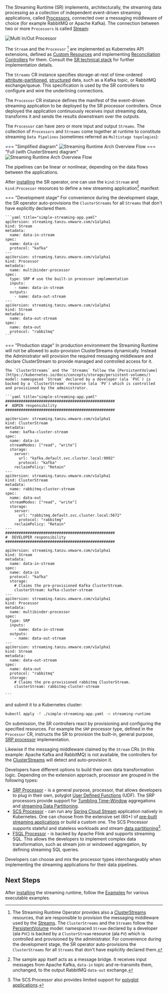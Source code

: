 The Streaming Runtime (SR) implements, architecturally, the streaming data processing as a collection of independent event-driven streaming applications, called [Processors](./architecture/processors/overview.md), connected over a messaging middleware of choice (for example RabbitMQ or Apache Kafka). 
The connection between two or more `Processors` is called [Stream](./architecture/streams/overview.md): 

![Multi In/Out Processor](./sr-multi-in-out-processor.svg)

The `Stream` and the `Processor` [^1] are implemented as Kubernetes API extensions, defined as [Custom Resources](https://kubernetes.io/docs/concepts/extend-kubernetes/api-extension/custom-resources/) and implementing [Reconciliation Controllers](https://kubernetes.io/docs/concepts/extend-kubernetes/api-extension/custom-resources/#custom-controllers) for them. Consult the [SR technical stack](./sr-technical-stack.md#implementation-stack) for further implementation details.

The `Streams` CR instance specifies storage-at-rest of time-ordered [attribute-partitioned](./architecture/data-partitioning/data-partitioning.md), [structured](./architecture/streams/streaming-data-schema.md) data, such as a Kafka topic, or RabbitMQ exchange/queue.
This specification is used by the SR controllers to configure and wire the underlining connections.

The `Processor` CR instance defines the manifest of the event-driven streaming application to be deployed by the SR processor controllers. Once deployed the application continuously receives input streaming data, transforms it and sends the results downstream over the outputs. 

The `Processor` can have zero or more input and output `Streams`. The collection of `Processors` and `Streams` come together at runtime to constitute streaming `Data Pipelines` (sometimes referred as `Multistage topologies`):

=== "Simplified diagram"
    ![Streaming Runtime Arch Overview Flow](sr-deployment-pipeline.svg)
=== "Full (with ClusterStream) diagram"
    ![Streaming Runtime Arch Overview Flow](./architecture/cluster-streams/clusterstream-stream-relationship.svg)

The pipelines can be linear or nonlinear, depending on the data flows between the applications.

After [installing](./install.md) the SR operator, one can use the `kind:Stream` and `kind:Processor` resources to define a new streaming application[^2] manifest:

=== "Development stage"
    For convenience during the development stage, the SR operator auto-provisions the `ClusterStreams` for all `Streams` that don't have explicitly declared them.

    ```yaml title="simple-streaming-app.yaml"
    apiVersion: streaming.tanzu.vmware.com/v1alpha1
    kind: Stream
    metadata:
      name: data-in-stream
    spec:
      name: data-in
      protocol: "kafka"
    ---
    apiVersion: streaming.tanzu.vmware.com/v1alpha1
    kind: Processor
    metadata:
      name: multibinder-processor
    spec:
      type: SRP # use the built-in processor implementation
      inputs:
        - name: data-in-stream
      outputs:
        - name: data-out-stream
    ---
    apiVersion: streaming.tanzu.vmware.com/v1alpha1
    kind: Stream
    metadata:
      name: data-out-stream
    spec:
      name: data-out
      protocol: "rabbitmq"
    ```
=== "Production stage"
    In production environment the Streaming Runtime will not be allowed to auto-provision ClusterStreams dynamically. 
    Instead the Administrator will provision the required messaging middleware and declare ClusterStream to provide managed and controlled access for it.

    The `ClusterStreams` and the `Streams` follow the [PersistentVolume](https://kubernetes.io/docs/concepts/storage/persistent-volumes/) model: namespaced `Stream` declared by a developer (ala `PVC`) is backed by a `ClusterStream` resource (ala `PV`) which is controlled and provisioned by the administrator.

    ```yaml title="simple-streaming-app.yaml"
    #################################################
    #  ADMIN responsibility
    #################################################

    apiVersion: streaming.tanzu.vmware.com/v1alpha1
    kind: ClusterStream
    metadata:
      name: kafka-cluster-stream
    spec:
      name: data-in
      streamModes: ["read", "write"]
      storage:
        server:
          url: "kafka.default.svc.cluster.local:9092"
          protocol: "kafka"
        reclaimPolicy: "Retain"
    ---
    apiVersion: streaming.tanzu.vmware.com/v1alpha1
    kind: ClusterStream
    metadata:
      name: rabbitmq-cluster-stream
    spec:
      name: data-out
      streamModes: ["read", "write"]
      storage:
        server:
          url: "rabbitmq.default.svc.cluster.local:5672"
          protocol: "rabbitmq"
        reclaimPolicy: "Retain"
    ---
    #################################################
    #  DEVELOPER responsibility
    #################################################

    apiVersion: streaming.tanzu.vmware.com/v1alpha1
    kind: Stream
    metadata:
      name: data-in-stream
    spec:
      name: data-in
      protocol: "kafka"
      storage:
        # Claims the pre-provisioned Kafka ClusterStream.
        clusterStream: kafka-cluster-stream 
    ---
    apiVersion: streaming.tanzu.vmware.com/v1alpha1
    kind: Processor
    metadata:
      name: multibinder-processor
    spec:
      type: SRP
      inputs:
        - name: data-in-stream
      outputs:
        - name: data-out-stream
    ---
    apiVersion: streaming.tanzu.vmware.com/v1alpha1
    kind: Stream
    metadata:
      name: data-out-stream
    spec:
      name: data-out
      protocol: "rabbitmq"
      storage:
        # Claims the pre-provisioned rabbitmq ClusterStream.
        clusterStream: rabbitmq-cluster-stream 

    ```

and submit it to a Kubernetes cluster:

```bash
kubectl apply -f ./simple-streaming-app.yaml -n streaming-runtime
```

On submission, the SR controllers react by provisioning and configuring the specified resources.
For example the `SRP` processor type, defined in the `Processor` CR, instructs the SR to provision the built-in, general purpose, [SRP processor](./architecture/processors/srp/overview.md) implementation.

Likewise if the messaging middleware claimed by the `Stream` CRs (in this example: Apache Kafka and RabbitMQ) is not available, the controllers for the [ClusterStreams](./architecture/cluster-streams/overview.md) will detect and auto-provision it.

Developers have different options to build their own data transformation logic.
Depending on the extension approach, processor are grouped in the following types: 

- [SRP Processor](./architecture/processors/srp/overview.md) - is a general purpose, processor, that allows developers to plug in their own, polyglot [User Defined Functions](./architecture/processors/srp/udf-overview.md) (UDF). The SRP processors provide support for [Tumbling Time-Window](./architecture/processors/srp/time-window-aggregation.md) aggregations and [streaming Data Partitioning](./architecture/data-partitioning/data-partitioning.md).
- [SCS Processor](./architecture/processors/scs/overview.md) - can run any [Spring Cloud Stream](https://spring.io/projects/spring-cloud-stream) application natively in Kubernetes. One can choose from the  extensive set (60+) of [pre-built streaming applications](https://dataflow.spring.io/docs/applications/pre-packaged/#stream-applications) or build a custom one. The SCS Processor supports stateful and stateless workloads and stream [data partitioning](./architecture/data-partitioning/data-partitioning.md)[^3].
- [FSQL Processor](./architecture/processors/fsql/overview.md) - is backed by Apache Flink and supports streaming SQL. 
This allows the developers to implement complex data transformation, such as stream join or windowed aggregation, by defining streaming SQL queries.

Developers can choose and mix the processor types interchangeably when implementing the streaming applications for their data pipelines.

## Next Steps

After [installing](./install.md) the streaming runtime, follow the [Examples](./samples/overview.md) for various executable examples.

[^1]: The Streaming Runtime Operator provides also a [ClusterStreams](./architecture/cluster-streams/overview.md) resources, that are responsible to provision the messaging middleware used by the [Streams](./architecture/streams/overview.md). 
The `ClusterStreams` and the `Streams` follow the [PersistentVolume](https://kubernetes.io/docs/concepts/storage/persistent-volumes/) model: namespaced `Stream` declared by a developer (ala `PVC`) is backed by a `ClusterStream` resource (ala `PV`) which is controlled and provisioned by the administrator.
For convenience during the development stage, the SR operator auto-provisions the `ClusterStreams` for all `Streams` that don't have explicitly declared them.

[^2]: The sample app itself acts as a message bridge. It receives input messages from Apache Kafka, `data-in` topic and re-transmits them, unchanged, to the output RabbitMQ `data-out` exchange.

[^3]: The SCS Processor also provides limited support for [polyglot applications](https://dataflow.spring.io/docs/recipes/polyglot/processor/). 
